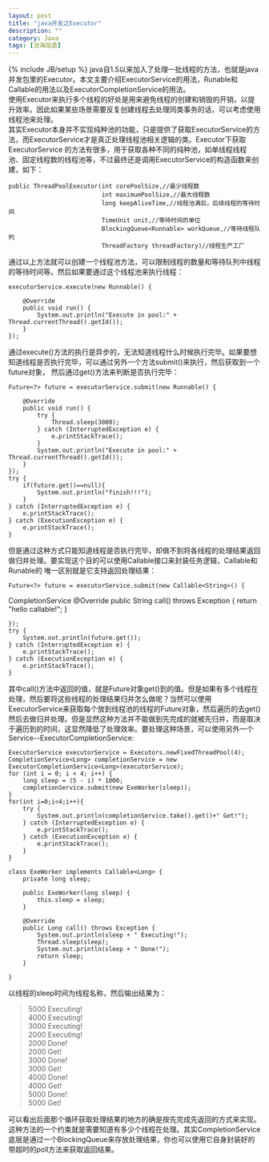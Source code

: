 ```yaml
---
layout: post
title: "java并发之Executor"
description: ""
category: Java
tags: [沧海拾遗]
---
```

{% include JB/setup %}
java自1.5以来加入了处理一批线程的方法，也就是java并发包里的Executor。本文主要介绍ExecutorService的用法，Runable和Callable的用法以及ExecutorCompletionService的用法。   
使用Executor来执行多个线程的好处是用来避免线程的创建和销毁的开销，以提升效率。因此如果某些场景需要反复创建线程去处理同类事务的话，可以考虑使用线程池来处理。  
其实Executor本身并不实现纯种池的功能，只是提供了获取ExecutorService的方法，而ExecutorService才是真正处理线程池相关逻辑的类。Executor下获取ExecutorService
的方法有很多，用于获取各种不同的纯种池，如单线程线程池、固定线程数的线程池等，不过最终还是调用ExecutorService的构造函数来创建，如下：

    public ThreadPoolExecutor(int corePoolSize,//最少线程数
                              int maximumPoolSize,//最大线程数
                              long keepAliveTime,//线程池满后，后续线程的等待时间
                              TimeUnit unit,//等待时间的单位
                              BlockingQueue<Runnable> workQueue,//等待线程队列
                              ThreadFactory threadFactory)//线程生产工厂   

通过以上方法就可以创建一个线程池方法，可以限制线程的数量和等待队列中线程的等待时间等。然后如果要通过这个线程池来执行线程：

    executorService.execute(new Runnable() {

        @Override
        public void run() {
            System.out.println("Execute in pool:" + Thread.currentThread().getId());
        }
    });

通过execute()方法的执行是异步的，无法知道线程什么时候执行完毕。如果要想知道线程是否执行完毕，可以通过另外一个方法submit()来执行，然后获取到一个future对象，
然后通过get()方法来判断是否执行完毕：

    Future<?> future = executorService.submit(new Runnable() {

        @Override
        public void run() {
            try {
                Thread.sleep(3000);
            } catch (InterruptedException e) {
                e.printStackTrace();
            }
            System.out.println("Execute in pool:" + Thread.currentThread().getId());
        }
    });
    try {
        if(future.get()==null){
            System.out.println("finish!!!");
        }
    } catch (InterruptedException e) {
        e.printStackTrace();
    } catch (ExecutionException e) {
        e.printStackTrace();
    }

但是通过这种方式只能知道线程是否执行完毕，却做不到将各线程的处理结果返回做归并处理。要实现这个目的可以使用Callable接口来封装任务逻辑，Callable和Runable的
唯一区别就是它支持返回处理结果：

    Future<?> future = executorService.submit(new Callable<String>() {
CompletionService
        @Override
        public String call() throws Exception {
            return "hello callable!";
        }

    });
    try {
        System.out.println(future.get());
    } catch (InterruptedException e) {
        e.printStackTrace();
    } catch (ExecutionException e) {
        e.printStackTrace();
    }

其中call()方法中返回的值，就是Future对象get()到的值。但是如果有多个线程在处理，然后要将这些线程的处理结果归并怎么做呢？当然可以使用ExecutorService来获取每个放到线程池的线程的Future对象，然后遍历的去get()然后去做归并处理。但是显然这种方法并不能做到先完成的就被先归并，而是取决于遍历到的时间，这显然降低了处理效率。要处理这种场景，可以使用另外一个Service--ExecutorCompletionService:

    ExecutorService executorService = Executors.newFixedThreadPool(4);
    CompletionService<Long> completionService = new ExecutorCompletionService<Long>(executorService);
    for (int i = 0; i < 4; i++) {
        long sleep = (5 - i) * 1000;
        completionService.submit(new ExeWorker(sleep));
    }
    for(int i=0;i<4;i++){
        try {
            System.out.println(completionService.take().get()+" Get!");
        } catch (InterruptedException e) {
            e.printStackTrace();
        } catch (ExecutionException e) {
            e.printStackTrace();
        }
    }

    class ExeWorker implements Callable<Long> {
        private long sleep;

        public ExeWorker(long sleep) {
            this.sleep = sleep;
        }

        @Override
        public Long call() throws Exception {
            System.out.println(sleep + " Executing!");
            Thread.sleep(sleep);
            System.out.println(sleep + " Done!");
            return sleep;
        }

    }

以线程的sleep时间为线程名称，然后输出结果为：

> 5000 Executing!  
> 4000 Executing!  
> 3000 Executing!  
> 2000 Executing!  
> 2000 Done!  
> 2000 Get!  
> 3000 Done!  
> 3000 Get!  
> 4000 Done!  
> 4000 Get!  
> 5000 Done!  
> 5000 Get!  

可以看出后面那个循环获取处理结果的地方的确是按先完成先返回的方式来实现。这种方法的一个约束就是需要知道有多少个线程在处理。其实CompletionService底层是通过一个BlockingQueue来存放处理结果，你也可以使用它自身封装好的带超时的poll方法来获取返回结果。
